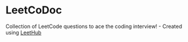 # LeetCoDoc
Collection of LeetCode questions to ace the coding interview! - Created using [LeetHub](https://github.com/QasimWani/LeetHub)
